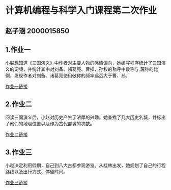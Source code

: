 # 计算机编程与科学入门课程第二次作业

## 赵子涵 2000015850

## 1.作业一

小赵想知道《三国演义》中作者对主要人物的感情偏向，她编写程序统计了三国演义的词频，并统计其中对刘备、诸葛亮、曹操、孙权的称呼中敬称与
蔑称的比例，发现作者对刘备、诸葛亮使用敬称的频率远远大于曹、孙。

[作业一链接](http://sulilil.github.io/Page_combine.html)

## 2.作业二

阅读三国演义后，小赵对历史产生了浓厚的兴趣。她查找了几大历史名城，并标出了他们的地理位置以及作为古代都城的次数。

[作业二链接](http://sulilil.github.io/map_china_cities.html)

## 3.作业三

小赵决定利用假期，自己到八大古都参观游览。从桂林出发，她规划了自己的行程路线以及出行方式、停留时间。

[作业三链接](http://sulilil.github.io/geo_lines_background.html)
